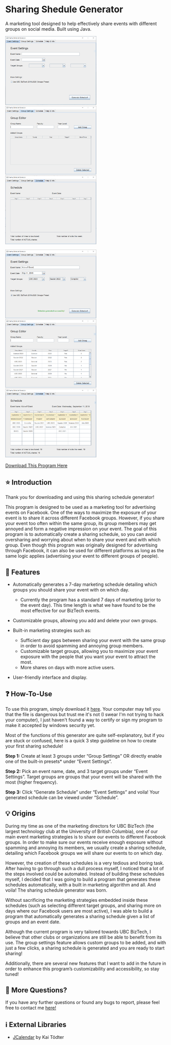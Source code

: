 # Sharing Shedule Generator
A marketing tool designed to help effectively share events with different groups on social media.
Built using Java.

<img src="screenshots/EventSettings1.PNG" width="285" title="Empty Event Settings"> <img src="screenshots/GroupSettings1.PNG" width="285" title="Empty Group Settings"> <img src="screenshots/Schedule1.PNG" width="285" title="Empty Schedule Output">

<img src="screenshots/EventSettings2.PNG" width="285" title="Filled Event Settings"> <img src="screenshots/GroupSettings2.PNG" width="285" title="Filled Group Settings"> <img src="screenshots/Schedule2.PNG" width="285" title="Filled Schedule Output">

[Download This Program Here](https://www.dropbox.com/s/uq6aao92wstuu13/SharingScheduleGenerator.exe?dl=0)

## :star: Introduction 
Thank you for downloading and using this sharing schedule generator!

This program is designed to be used as a marketing tool for advertising events on Facebook. One of the ways to maximize the exposure of your event is to share it across different Facebook groups. However, if you share your event too often within the same group, its group members may get annoyed and form a negative impression on your event. The goal of this program is 
to automatically create a sharing schedule, so you can avoid oversharing and worrying about when to share your event and with which group. Even though this program was originally designed for advertising through Facebook, it can also be used for different platforms as long as the same logic applies (advertising your event to different groups of people). 

## :pushpin: Features 
* Automatically generates a 7-day marketing schedule detailing which groups you should share your event with on which day.
    - Currently the program has a standard 7 days of marketing (prior to the event day). This time length is what we have found to be the most effective for our BizTech events.

* Customizable groups, allowing you add and delete your own groups.

* Built-in marketing strategies such as:
    - Sufficient day gaps between sharing your event with the same group in order to avoid spamming and annoying group members.
    - Customizable target groups, allowing you to maximize your event exposure with the people that you want your event to attract the most.
    - More shares on days with more active users. 

* User-friendly interface and display.

## :question: How-To-Use
To use this program, simply download it [here](https://www.dropbox.com/s/uq6aao92wstuu13/SharingScheduleGenerator.exe?dl=0). Your computer may tell you that the file is dangerous but trust me it's not (I swear I'm not trying to hack your computer), I just haven't found a way to certify or sign my program to make it accepted by windows security yet. 

Most of the functions of this generator are quite self-explanatory, but if you are stuck or confused, here is a quick 3 step guideline on how to create your first sharing schedule!

**Step 1:** Create at least 3 groups under “Group Settings” OR directly enable one of the built-in presets* under “Event Settings”.

**Step 2:** Pick an event name, date, and 3 target groups under “Event Settings”. Target groups are groups that your event will be shared with the most (higher frequency). 

**Step 3:** Click “Generate Schedule” under “Event Settings” and voila! Your generated schedule can be viewed under “Schedule”.

## :bulb: Origins 
During my time as one of the marketing directors for UBC BizTech (the largest technology club at the University of British Columbia), one of our main event marketing strategies is to share our events to different Facebook groups. In order to make sure our events receive enough exposure without spamming and annoying its members, we usually create a sharing schedule, detailing which Facebook groups we will share our events to on which day. 

However, the creation of these schedules is a very tedious and boring task. After having to go through such a dull process myself, I noticed that a lot of the steps involved could be automated. Instead of building these schedules myself, I decided that I was going to build a program that generates these schedules automatically, with a built in marketing algorithm and all. And voila! The sharing schedule generator was born.

Without sacrificing the marketing strategies embedded inside these schedules (such as selecting different target groups, and sharing more on days where our Facebook users are most active), I was able to build a program that automatically generates a sharing schedule given a list of groups and an event date. 

Although the current program is very tailored towards UBC BizTech, I believe that other clubs or organizations are still be able to benefit from its use. The group settings feature allows custom groups to be added, and with just a few clicks, a sharing schedule is generated and you are ready to start sharing!

Additionally, there are several new features that I want to add in the future in order to enhance this program’s customizability and accessibility, so stay tuned!

## :wave: More Questions?
If you have any further questions or found any bugs to report, please feel free to contact me [here!](http://scheng.ca/#contact)

## :information_source: External Libraries
* [JCalendar](https://toedter.com/jcalendar/) by Kai Tödter
